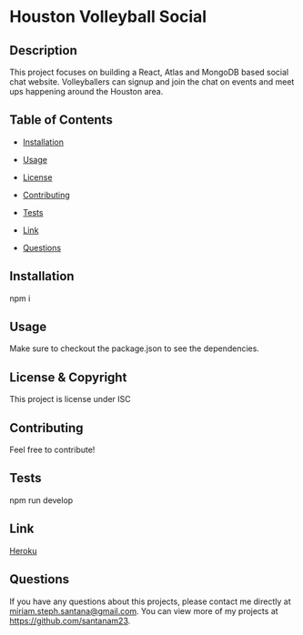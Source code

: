 # Houston Volleyball Social
  
  ## Description 
  This project focuses on building a React, Atlas and MongoDB based social chat website. Volleyballers can signup and join the chat on events and meet ups happening around the Houston area. 
  ## Table of Contents
  * [Installation](#installation)

  * [Usage](#usage)

  * [License](#license)

  * [Contributing](#contributing)

  * [Tests](#tests)

  * [Link](#Link)
  
  * [Questions](#questions)
  
  ## Installation 
  npm i

  ## Usage 
  Make sure to checkout the package.json to see the dependencies.

  ## License & Copyright
  This project is license under ISC

  ## Contributing 
  Feel free to contribute!

  ## Tests
  npm run develop

  ## Link

  [Heroku](https://secret-beyond-82045.herokuapp.com/) 
  
  ## Questions
  If you have any questions about this projects, please contact me directly at miriam.steph.santana@gmail.com. You can view more of my projects at https://github.com/santanam23.
  